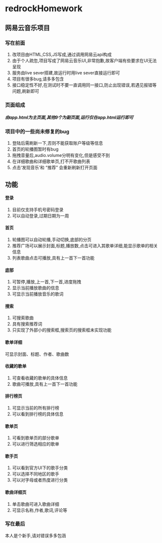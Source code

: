 # redrockHomework
## 网易云音乐项目
### 写在前面
1. 改项目由HTML,CSS,JS写成,通过调用网易云api构成
2. 由于个人疏忽,项目写成了网易云音乐UI,非常抱歉,故客户端有些要求在UI无法呈现
3. 服务由live sever搭建,故运行时用live sever直接运行即可
4. 项目有很多bug,请多多包含
5. 接口稳定性不好,在测试时不要一直调用同一接口,防止出现错误,若遇见报错等问题,刷新即可
### 页面组成
##### 由app.html为主页面,其他9个为副页面,运行仅在app.html运行即可
### 项目中的一些尚未修复的bug
1. 登陆后需刷新一下,否则不能获取账户等级等信息
2. 首页的轮播图暂时有bug
3. 拖拽音量后,audio.volume分明有变化,但是感受不到
4. 在详细歌曲和详细歌单页,打不开歌曲列表
5. 点击‘发现音乐’和 “推荐” 会重新刷新打开页面
## 功能
#### 登录
1. 目前仅支持手机号密码登录
2. 可以自动登录,过期日期为一周
#### 首页
1. 轮播图可以自动轮播,手动切换,底部的分页
2. 推荐广场可以展示封面,标题,播放数,点击可进入其歌单详细,能显示歌单的相关信息
3. 列表歌曲点击可播放,具有上一首下一首功能
#### 底部
1. 可暂停,播放,上一首,下一首,进度拖拽
2. 显示当前播放歌曲的信息
3. 可显示当前播放音乐的歌词
#### 搜索
1. 可搜索歌曲
2. 具有搜索推荐词
3. 只实现了外部小的搜索框,搜索页的搜索框未实现功能
#### 歌单详细
可显示封面、标题、作者、歌曲数
#### 收藏的歌单
1. 可查看收藏的歌单的具体信息
2. 歌曲可播放,具有上一首下一首功能
#### 排行榜页
1. 可显示当前的所有排行榜
2. 可以看到排行榜的具体信息
#### 歌单页
1. 可看到歌单页的部分歌单
2. 可以进行筛选相应的歌单
#### 歌手页
1. 可以看到官方UI下的歌手分类
2. 可以选择不同地区的歌手
3. 可以对字母或者热度进行分类
#### 歌曲详细页
1. 单击歌曲可进入歌曲详细
2. 可显示名称,作者,歌词,评论等
### 写在最后
本人是个新手,请对错误多多包涵
